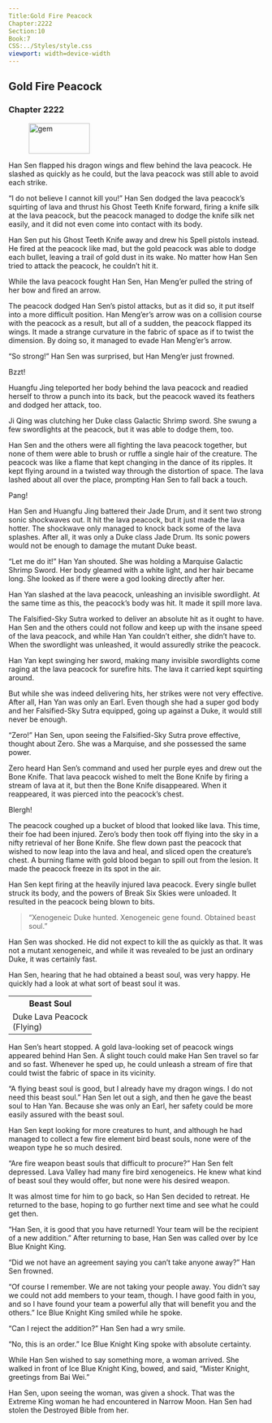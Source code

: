```yaml
---
Title:Gold Fire Peacock
Chapter:2222
Section:10
Book:7
CSS:../Styles/style.css
viewport: width=device-width
---
```


## Gold Fire Peacock
### Chapter 2222

<figure>
	<img src="../Images/gem.gif" alt="gem" id="gem" width="120" height="60" />
</figure>



Han Sen flapped his dragon wings and flew behind the lava peacock. He slashed as quickly as he could, but the lava peacock was still able to avoid each strike.

“I do not believe I cannot kill you!” Han Sen dodged the lava peacock’s squirting of lava and thrust his Ghost Teeth Knife forward, firing a knife silk at the lava peacock, but the peacock managed to dodge the knife silk net easily, and it did not even come into contact with its body.

Han Sen put his Ghost Teeth Knife away and drew his Spell pistols instead. He fired at the peacock like mad, but the gold peacock was able to dodge each bullet, leaving a trail of gold dust in its wake. No matter how Han Sen tried to attack the peacock, he couldn’t hit it.

While the lava peacock fought Han Sen, Han Meng’er pulled the string of her bow and fired an arrow.

The peacock dodged Han Sen’s pistol attacks, but as it did so, it put itself into a more difficult position. Han Meng’er’s arrow was on a collision course with the peacock as a result, but all of a sudden, the peacock flapped its wings. It made a strange curvature in the fabric of space as if to twist the dimension. By doing so, it managed to evade Han Meng’er’s arrow.

“So strong!” Han Sen was surprised, but Han Meng’er just frowned.

Bzzt!

Huangfu Jing teleported her body behind the lava peacock and readied herself to throw a punch into its back, but the peacock waved its feathers and dodged her attack, too.

Ji Qing was clutching her Duke class Galactic Shrimp sword. She swung a few swordlights at the peacock, but it was able to dodge them, too.

Han Sen and the others were all fighting the lava peacock together, but none of them were able to brush or ruffle a single hair of the creature. The peacock was like a flame that kept changing in the dance of its ripples. It kept flying around in a twisted way through the distortion of space. The lava lashed about all over the place, prompting Han Sen to fall back a touch.

Pang!

Han Sen and Huangfu Jing battered their Jade Drum, and it sent two strong sonic shockwaves out. It hit the lava peacock, but it just made the lava hotter. The shockwave only managed to knock back some of the lava splashes. After all, it was only a Duke class Jade Drum. Its sonic powers would not be enough to damage the mutant Duke beast.

“Let me do it!” Han Yan shouted. She was holding a Marquise Galactic Shrimp Sword. Her body gleamed with a white light, and her hair became long. She looked as if there were a god looking directly after her.

Han Yan slashed at the lava peacock, unleashing an invisible swordlight. At the same time as this, the peacock’s body was hit. It made it spill more lava.

The Falsified-Sky Sutra worked to deliver an absolute hit as it ought to have. Han Sen and the others could not follow and keep up with the insane speed of the lava peacock, and while Han Yan couldn’t either, she didn’t have to. When the swordlight was unleashed, it would assuredly strike the peacock.

Han Yan kept swinging her sword, making many invisible swordlights come raging at the lava peacock for surefire hits. The lava it carried kept squirting around.

But while she was indeed delivering hits, her strikes were not very effective. After all, Han Yan was only an Earl. Even though she had a super god body and her Falsified-Sky Sutra equipped, going up against a Duke, it would still never be enough.

“Zero!” Han Sen, upon seeing the Falsified-Sky Sutra prove effective, thought about Zero. She was a Marquise, and she possessed the same power.

Zero heard Han Sen’s command and used her purple eyes and drew out the Bone Knife. That lava peacock wished to melt the Bone Knife by firing a stream of lava at it, but then the Bone Knife disappeared. When it reappeared, it was pierced into the peacock’s chest.

Blergh!

The peacock coughed up a bucket of blood that looked like lava. This time, their foe had been injured. Zero’s body then took off flying into the sky in a nifty retrieval of her Bone Knife. She flew down past the peacock that wished to now leap into the lava and heal, and sliced open the creature’s chest. A burning flame with gold blood began to spill out from the lesion. It made the peacock freeze in its spot in the air.

Han Sen kept firing at the heavily injured lava peacock. Every single bullet struck its body, and the powers of Break Six Skies were unloaded. It resulted in the peacock being blown to bits.

> “Xenogeneic Duke hunted. Xenogeneic gene found. Obtained beast soul.”

Han Sen was shocked. He did not expect to kill the  as quickly as that. It was not a mutant xenogeneic, and while it was revealed to be just an ordinary Duke, it was certainly fast.

Han Sen, hearing that he had obtained a beast soul, was very happy. He quickly had a look at what sort of beast soul it was.

<div class="tables">
	<table class="beast">
		<tr>
			<th>Beast Soul</th>
		</tr><tr>
			<td>Duke Lava Peacock<br>
				<span class="type">(Flying)</span>
			</td>
		</tr>
	</table>
	<!-- Duke class beast soul : Flying-type. -->
</div>

Han Sen’s heart stopped. A gold lava-looking set of peacock wings appeared behind Han Sen. A slight touch could make Han Sen travel so far and so fast. Whenever he sped up, he could unleash a stream of fire that could twist the fabric of space in its vicinity.

“A flying beast soul is good, but I already have my dragon wings. I do not need this beast soul.” Han Sen let out a sigh, and then he gave the  beast soul to Han Yan. Because she was only an Earl, her safety could be more easily assured with the  beast soul.

Han Sen kept looking for more creatures to hunt, and although he had managed to collect a few fire element bird beast souls, none were of the weapon type he so much desired.

“Are fire weapon beast souls that difficult to procure?” Han Sen felt depressed. Lava Valley had many fire bird xenogeneics. He knew what kind of beast soul they would offer, but none were his desired weapon.

It was almost time for him to go back, so Han Sen decided to retreat. He returned to the base, hoping to go further next time and see what he could get then.

“Han Sen, it is good that you have returned! Your team will be the recipient of a new addition.” After returning to base, Han Sen was called over by Ice Blue Knight King.

“Did we not have an agreement saying you can’t take anyone away?” Han Sen frowned.

“Of course I remember. We are not taking your people away. You didn’t say we could not add members to your team, though. I have good faith in you, and so I have found your team a powerful ally that will benefit you and the others.” Ice Blue Knight King smiled while he spoke.

“Can I reject the addition?” Han Sen had a wry smile.

“No, this is an order.” Ice Blue Knight King spoke with absolute certainty.

While Han Sen wished to say something more, a woman arrived. She walked in front of Ice Blue Knight King, bowed, and said, “Mister Knight, greetings from Bai Wei.”

Han Sen, upon seeing the woman, was given a shock. That was the Extreme King woman he had encountered in Narrow Moon. Han Sen had stolen the Destroyed Bible from her.